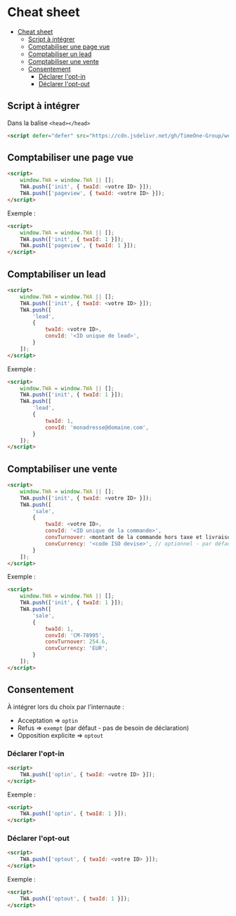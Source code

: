 # Cheat sheet

- [Cheat sheet](#cheat-sheet)
  - [Script à intégrer](#script-à-intégrer)
  - [Comptabiliser une page vue](#comptabiliser-une-page-vue)
  - [Comptabiliser un lead](#comptabiliser-un-lead)
  - [Comptabiliser une vente](#comptabiliser-une-vente)
  - [Consentement](#consentement)
    - [Déclarer l'opt-in](#déclarer-lopt-in)
    - [Déclarer l'opt-out](#déclarer-lopt-out)

## Script à intégrer

Dans la balise `<head></head>`
```html
<script defer="defer" src="https://cdn.jsdelivr.net/gh/TimeOne-Group/webanalytics/dist/index.min.js"></script>
```

## Comptabiliser une page vue

```html
<script>
    window.TWA = window.TWA || [];
    TWA.push(['init', { twaId: <votre ID> }]);
    TWA.push(['pageview', { twaId: <votre ID> }]);
</script>
```

Exemple :
```html
<script>
    window.TWA = window.TWA || [];
    TWA.push(['init', { twaId: 1 }]);
    TWA.push(['pageview', { twaId: 1 }]);
</script>
```

## Comptabiliser un lead

```html
<script>
    window.TWA = window.TWA || [];
    TWA.push(['init', { twaId: <votre ID> }]);
    TWA.push([
        'lead',
        {
            twaId: <votre ID>,
            convId: '<ID unique de lead>',
        }
    ]);
</script>
```

Exemple :
```html
<script>
    window.TWA = window.TWA || [];
    TWA.push(['init', { twaId: 1 }]);
    TWA.push([
        'lead',
        {
            twaId: 1,
            convId: 'monadresse@domaine.com',
        }
    ]);
</script>
```

## Comptabiliser une vente

```html
<script>
    window.TWA = window.TWA || [];
    TWA.push(['init', { twaId: <votre ID> }]);
    TWA.push([
        'sale',
        {
            twaId: <votre ID>,
            convId: '<ID unique de la commande>',
            convTurnover: <montant de la commande hors taxe et livraison - 0.00>,
            convCurrency: '<code ISO devise>', // optionnel - par défaut EUR
        }
    ]);
</script>
```

Exemple :
```html
<script>
    window.TWA = window.TWA || [];
    TWA.push(['init', { twaId: 1 }]);
    TWA.push([
        'sale',
        {
            twaId: 1,
            convId: 'CM-78995',
            convTurnover: 254.6,
            convCurrency: 'EUR',
        }
    ]);
</script>
```

## Consentement

À intégrer lors du choix par l'internaute :
- Acceptation => `optin`
- Refus => `exempt` (par défaut - pas de besoin de déclaration)
- Opposition explicite => `optout`

### Déclarer l'opt-in

```html
<script>
    TWA.push(['optin', { twaId: <votre ID> }]);
</script>
```

Exemple :
```html
<script>
    TWA.push(['optin', { twaId: 1 }]);
</script>
```

### Déclarer l'opt-out

```html
<script>
    TWA.push(['optout', { twaId: <votre ID> }]);
</script>
```

Exemple :
```html
<script>
    TWA.push(['optout', { twaId: 1 }]);
</script>
```